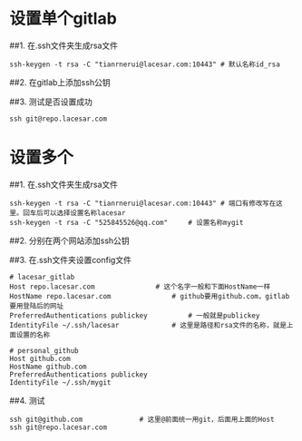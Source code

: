 # 设置单个gitlab

##1. 在.ssh文件夹生成rsa文件

	
	ssh-keygen -t rsa -C "tianrnerui@lacesar.com:10443"	# 默认名称id_rsa

##2. 在gitlab上添加ssh公钥

##3. 测试是否设置成功

	
	ssh git@repo.lacesar.com

# 设置多个
##1. 在.ssh文件夹生成rsa文件

	
	
	ssh-keygen -t rsa -C "tianrnerui@lacesar.com:10443"	# 端口有修改写在这里。回车后可以选择设置名称lacesar
    ssh-keygen -t rsa -C "525845526@qq.com"		# 设置名称mygit

##2. 分别在两个网站添加ssh公钥

##3. 在.ssh文件夹设置config文件
	
	
	# lacesar_gitlab
    Host repo.lacesar.com				# 这个名字一般和下面HostName一样
    HostName repo.lacesar.com				# github要用github.com，gitlab要用登陆后的网址
    PreferredAuthentications publickey			# 一般就是publickey
    IdentityFile ~/.ssh/lacesar				# 这里是路径和rsa文件的名称，就是上面设置的名称
    
    # personal_github
    Host github.com
    HostName github.com
    PreferredAuthentications publickey
    IdentityFile ~/.ssh/mygit

##4. 测试

	
	ssh git@github.com				# 这里@前面统一用git，后面用上面的Host
	ssh git@repo.lacesar.com

